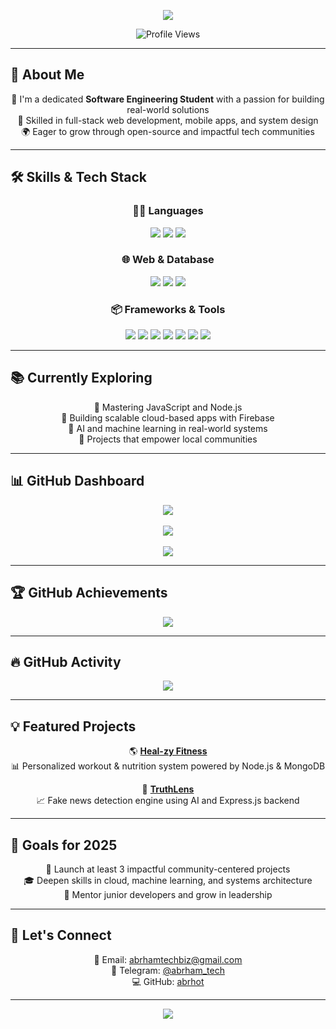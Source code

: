 <!-- Profile Introduction -->
<p align="center">
  <img src="https://readme-typing-svg.herokuapp.com?font=Fira+Code&size=28&pause=1000&color=00FF00&center=true&vCenter=true&width=600&lines=Hi+there!+I'm+Abrham" />
</p>

<p align="center">
  <img src="https://komarev.com/ghpvc/?username=abrhot&style=flat-square&color=blue" alt="Profile Views" />
</p>

---

## 🚀 About Me

<div align="center">

🌟 I'm a dedicated **Software Engineering Student** with a passion for building real-world solutions  
🔧 Skilled in full-stack web development, mobile apps, and system design  
🌍 Eager to grow through open-source and impactful tech communities  

</div>

---

## 🛠️ Skills & Tech Stack

<div align="center">

### 👨‍💻 Languages  
<img src="https://img.shields.io/badge/Python-3776AB?style=for-the-badge&logo=python&logoColor=white" />
<img src="https://img.shields.io/badge/Java-007396?style=for-the-badge&logo=java&logoColor=white" />
<img src="https://img.shields.io/badge/JavaScript-F7DF1E?style=for-the-badge&logo=javascript&logoColor=black" />

### 🌐 Web & Database  
<img src="https://img.shields.io/badge/HTML5-E34F26?style=for-the-badge&logo=html5&logoColor=white" />
<img src="https://img.shields.io/badge/CSS3-1572B6?style=for-the-badge&logo=css3&logoColor=white" />
<img src="https://img.shields.io/badge/MySQL-4479A1?style=for-the-badge&logo=mysql&logoColor=white" />

### 📦 Frameworks & Tools  
<img src="https://img.shields.io/badge/Node.js-339933?style=for-the-badge&logo=nodedotjs&logoColor=white" />
<img src="https://img.shields.io/badge/Express.js-000000?style=for-the-badge&logo=express&logoColor=white" />
<img src="https://img.shields.io/badge/MongoDB-47A248?style=for-the-badge&logo=mongodb&logoColor=white" />
<img src="https://img.shields.io/badge/Firebase-FFCA28?style=for-the-badge&logo=firebase&logoColor=black" />
<img src="https://img.shields.io/badge/Figma-F24E1E?style=for-the-badge&logo=figma&logoColor=white" />
<img src="https://img.shields.io/badge/Git-F05032?style=for-the-badge&logo=git&logoColor=white" />
<img src="https://img.shields.io/badge/VS%20Code-007ACC?style=for-the-badge&logo=visual-studio-code&logoColor=white" />

</div>

---

## 📚 Currently Exploring

<div align="center">

🚀 Mastering JavaScript and Node.js  
🔧 Building scalable cloud-based apps with Firebase  
🧐 AI and machine learning in real-world systems  
🌳 Projects that empower local communities  

</div>

---

## 📊 GitHub Dashboard

<div align="center">
  <img src="https://github-profile-summary-cards.vercel.app/api/cards/profile-details?username=abrhot&theme=radical" />
  <br/><br/>
  <img src="https://github-readme-streak-stats.herokuapp.com?user=abrhot&theme=radical&hide_border=true" />
  <br/><br/>
  <img src="https://github-readme-stats.vercel.app/api/top-langs/?username=abrhot&layout=compact&theme=radical&hide_border=true" />
</div>

---

## 🏆 GitHub Achievements

<div align="center">
  <img src="https://github-profile-trophy.vercel.app/?username=abrhot&theme=radical&column=6&margin-w=10&margin-h=10" />
</div>

---

## 🔥 GitHub Activity

<div align="center">
  <img src="https://github-readme-activity-graph.vercel.app/graph?username=abrhot&theme=react-dark&hide_border=true" />
</div>

---

## 💡 Featured Projects

<div align="center">

🌎 [**Heal-zy Fitness**](https://github.com/abrhot/healzy-fitness)  
📊 Personalized workout & nutrition system powered by Node.js & MongoDB  

📰 [**TruthLens**](https://github.com/abrhot/truthlens)  
📈 Fake news detection engine using AI and Express.js backend  

</div>

---

## 🌟 Goals for 2025

<div align="center">

🚀 Launch at least 3 impactful community-centered projects  
🎓 Deepen skills in cloud, machine learning, and systems architecture  
🤝 Mentor junior developers and grow in leadership  

</div>

---

## 📨 Let's Connect

<div align="center">

📧 Email: [abrhamtechbiz@gmail.com](mailto:abrhamtechbiz@gmail.com)  
💬 Telegram: [@abrham_tech](https://t.me/abrham_tech)  
💻 GitHub: [abrhot](https://github.com/abrhot)  

</div>

---

<p align="center">
  <img src="https://readme-typing-svg.herokuapp.com?font=Fira+Code&size=18&pause=1000&color=F7F7F7&width=435&lines=Thanks+for+visiting!+Happy+Coding!" />
</p>

